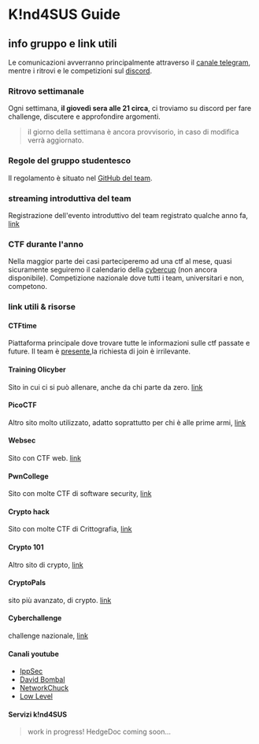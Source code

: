 # K!nd4SUS Guide

## info gruppo e link utili

Le comunicazioni avverranno principalmente attraverso il [canale telegram](https://t.me/+Rej8qbbkONMxZTdk), mentre i ritrovi e le competizioni sul [discord](https://discord.gg/6GTSrewn8y).

### Ritrovo settimanale

Ogni settimana, **il giovedì sera alle 21 circa**, ci troviamo su discord per fare challenge, discutere e approfondire argomenti.

> il giorno della settimana è ancora provvisorio, in caso di modifica verrà aggiornato.

### Regole del gruppo studentesco

Il regolamento è situato nel [GitHub del team](https://github.com/K1nd4SUS/rules).
### streaming introduttiva del team

Registrazione dell'evento introduttivo del team registrato qualche anno fa, [link](https://www.youtube.com/watch?v=XTW4TnzhJws)

### CTF durante l'anno

Nella maggior parte dei casi parteciperemo ad una ctf al mese, quasi sicuramente seguiremo il calendario della [cybercup](https://cybercup.it) (non ancora disponibile). Competizione nazionale dove tutti i team, universitari e non, competono.


### link utili & risorse

#### CTFtime

Piattaforma principale dove trovare tutte le informazioni sulle ctf passate e future. Il team è [presente](https://ctftime.org/team/150337),la richiesta di join è irrilevante.

#### Training Olicyber

Sito in cui ci si può allenare, anche da chi parte da zero. [link](https://training.olicyber.it/)


#### PicoCTF

Altro sito molto utilizzato, adatto soprattutto per chi è alle prime armi, [link](https://www.picoctf.org)



#### Websec

Sito con CTF web. [link](https://websec.fr/)


#### PwnCollege

Sito con molte CTF di software security, [link](https://pwn.college/)

#### Crypto hack

Sito con molte CTF di Crittografia, [link](https://cryptohack.org/)

#### Crypto 101

Altro sito di crypto, [link](https://www.crypto101.io/)

#### CryptoPals

sito più avanzato, di crypto. [link](https://cryptopals.com/)


#### Cyberchallenge

challenge nazionale, [link](https://cyberchallenge.it)


#### Canali youtube

- [IppSec](https://www.youtube.com/@ippsec)
- [David Bombal](https://www.youtube.com/@davidbombal)
- [NetworkChuck](https://www.youtube.com/@NetworkChuck)
- [Low Level](https://www.youtube.com/@LowLevel-TV)

#### Servizi k!nd4SUS

> work in progress! HedgeDoc coming soon...


